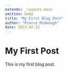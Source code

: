 ```yaml
---
extends: _layouts.main
section: body
title: "My First Blog Post"
author: "Pierce McGeough"
date: 2023-02-22
---
```


# My First Post

This is my first blog post.
